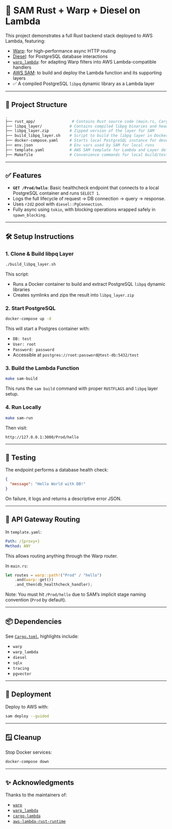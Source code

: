 # 🚀 SAM Rust + Warp + Diesel on Lambda

This project demonstrates a full Rust backend stack deployed to AWS Lambda, featuring:

- [Warp](https://github.com/seanmonstar/warp): for high-performance async HTTP routing  
- [Diesel](https://diesel.rs/): for PostgreSQL database interactions  
- [`warp_lambda`](https://crates.io/crates/warp_lambda): for adapting Warp filters into AWS Lambda-compatible handlers  
- [AWS SAM](https://docs.aws.amazon.com/serverless-application-model/latest/developerguide/what-is-sam.html): to build and deploy the Lambda function and its supporting layers  
- ✅ A compiled PostgreSQL `libpq` dynamic library as a Lambda layer

---

## 📆 Project Structure

```bash
.
├── rust_app/                # Contains Rust source code (main.rs, Cargo.toml)
├── libpq_layer/            # Contains compiled libpq binaries and headers
├── libpq_layer.zip         # Zipped version of the layer for SAM
├── build_libpq_layer.sh    # Script to build the libpq layer in Docker
├── docker-compose.yaml     # Starts local PostgreSQL instance for development
├── env.json                # Env vars used by SAM for local runs
├── template.yaml           # AWS SAM template for Lambda and Layer definitions
├── Makefile                # Convenience commands for local build/test/deploy
```

---

## ✅ Features

- **`GET /Prod/hello`**: Basic healthcheck endpoint that connects to a local PostgreSQL container and runs `SELECT 1`.
- Logs the full lifecycle of request → DB connection → query → response.
- Uses `r2d2` pool with `diesel::PgConnection`.
- Fully async using `tokio`, with blocking operations wrapped safely in `spawn_blocking`.

---

## 🛠️ Setup Instructions

### 1. Clone & Build libpq Layer

```bash
./build_libpq_layer.sh
```

This script:
- Runs a Docker container to build and extract PostgreSQL `libpq` dynamic libraries
- Creates symlinks and zips the result into `libpq_layer.zip`

### 2. Start PostgreSQL

```bash
docker-compose up -d
```

This will start a Postgres container with:
- `DB: test`
- `User: root`
- `Password: password`
- Accessible at `postgres://root:password@test-db:5432/test`

### 3. Build the Lambda Function

```bash
make sam-build
```

This runs the `sam build` command with proper `RUSTFLAGS` and `libpq` layer setup.

### 4. Run Locally

```bash
make sam-run
```

Then visit:

```
http://127.0.0.1:3000/Prod/hello
```

---

## 🔪 Testing

The endpoint performs a database health check:

```json
{
  "message": "Hello World with DB!"
}
```

On failure, it logs and returns a descriptive error JSON.

---

## 🧹 API Gateway Routing

In `template.yaml`:

```yaml
Path: /{proxy+}
Method: ANY
```

This allows routing anything through the Warp router.

In `main.rs`:

```rust
let routes = warp::path!("Prod" / "hello")
    .and(warp::get())
    .and_then(db_healthcheck_handler);
```

Note: You must hit `/Prod/hello` due to SAM’s implicit stage naming convention (`Prod` by default).

---

## 📦 Dependencies

See [`Cargo.toml`](./rust_app/Cargo.toml), highlights include:

- `warp`
- `warp_lambda`
- `diesel`
- `sqlx`
- `tracing`
- `pgvector`

---

## 🛄 Deployment

Deploy to AWS with:

```bash
sam deploy --guided
```

---

## 🪟 Cleanup

Stop Docker services:

```bash
docker-compose down
```

---

## ✨ Acknowledgments

Thanks to the maintainers of:
- [`warp`](https://github.com/seanmonstar/warp)
- [`warp_lambda`](https://github.com/aslamplr/warp_lambda)
- [`cargo-lambda`](https://github.com/cargo-lambda/cargo-lambda)
- [`aws-lambda-rust-runtime`](https://github.com/awslabs/aws-lambda-rust-runtime)

